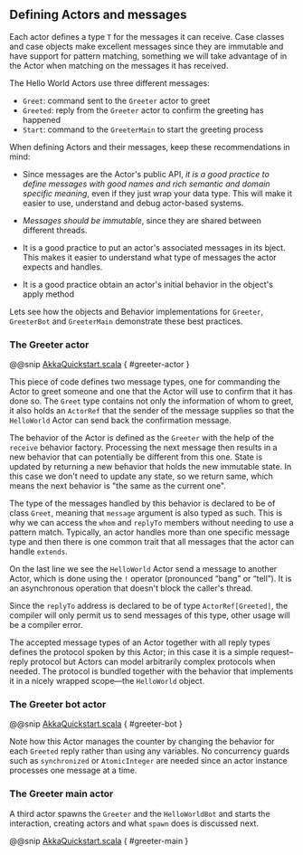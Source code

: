 ## Defining Actors and messages      

Each actor defines a type `T` for the messages it can receive.
Case classes and case objects make excellent messages since they are immutable and have support for pattern matching, something we will take advantage of in the Actor when matching on the messages it has received. 

The Hello World Actors use three different messages:

* `Greet`: command sent to the `Greeter` actor to greet
* `Greeted`: reply from the `Greeter` actor to confirm the greeting has happened
* `Start`: command to the `GreeterMain` to start the greeting process

When defining Actors and their messages, keep these recommendations in mind:

* Since messages are the Actor's public API, _it is a good practice to define messages with good names and rich semantic and domain specific meaning_, even if they just wrap your data type. This will make it easier to use, understand and debug actor-based systems. 

* _Messages should be immutable_, since they are shared between different threads.

* It is a good practice to put an actor's associated messages in its bject. This makes it easier to understand what type of messages the actor expects and handles. 

* It is a good practice obtain an actor's initial behavior in the object's apply method

Lets see how the objects and Behavior implementations for `Greeter`, `GreeterBot` and `GreeterMain` demonstrate these best practices. 

### The Greeter actor

@@snip [AkkaQuickstart.scala](/src/main/g8/src/main/scala/$package$/AkkaQuickstart.scala) { #greeter-actor }

This piece of code defines two message types, one for commanding the
Actor to greet someone and one that the Actor will use to confirm that it has
done so. The `Greet` type contains not only the information of whom to
greet, it also holds an `ActorRef` that the sender of the message
supplies so that the `HelloWorld` Actor can send back the confirmation
message.

The behavior of the Actor is defined as the `Greeter` with the help
of the `receive` behavior factory. Processing the next message then results
in a new behavior that can potentially be different from this one. State is
updated by returning a new behavior that holds the new immutable state. In this
case we don't need to update any state, so we return same, which means
the next behavior is "the same as the current one".

The type of the messages handled by this behavior is declared to be of class
`Greet`, meaning that `message` argument is also typed as such.
This is why we can access the `whom` and `replyTo` members without needing to use a pattern match.
Typically, an actor handles more than one specific message type and then there
is one common trait that all messages that the
actor can handle `extends`.

On the last line we see the `HelloWorld` Actor send a message to another
Actor, which is done using the `!` operator (pronounced “bang” or “tell”).
It is an asynchronous operation that doesn't block the caller's thread.

Since the `replyTo` address is declared to be of type `ActorRef[Greeted]`, the
compiler will only permit us to send messages of this type, other usage will
be a compiler error.

The accepted message types of an Actor together with all reply types defines
the protocol spoken by this Actor; in this case it is a simple request–reply
protocol but Actors can model arbitrarily complex protocols when needed. The
protocol is bundled together with the behavior that implements it in a nicely
wrapped scope—the `HelloWorld` object.
 
### The Greeter bot actor

@@snip [AkkaQuickstart.scala](/src/main/g8/src/main/scala/$package$/AkkaQuickstart.scala) { #greeter-bot }

Note how this Actor manages the counter by changing the behavior for each `Greeted` reply
rather than using any variables. 
No concurrency guards such as `synchronized` or `AtomicInteger` are needed since an actor instance processes one
message at a time.

### The Greeter main actor

A third actor spawns the `Greeter` and the `HelloWorldBot` and starts the interaction, creating actors
and what `spawn` does is discussed next.

@@snip [AkkaQuickstart.scala](/src/main/g8/src/main/scala/$package$/AkkaQuickstart.scala) { #greeter-main }

